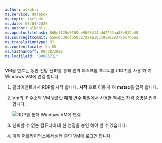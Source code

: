 ```yaml
---
author: alkohli
ms.service: databox
ms.topic: include
ms.date: 08/04/2020
ms.author: alkohli
ms.openlocfilehash: 8d6c3125d0109ae9005414add27f9aa08e932e49
ms.sourcegitcommit: 656c0c38cf550327a9ee10cc936029378bc7b5a2
ms.translationtype: MT
ms.contentlocale: ko-KR
ms.lasthandoff: 08/28/2020
ms.locfileid: "89085711"
---
```

VM을 만드는 동안 전달 된 IP를 통해 원격 데스크톱 프로토콜 (RDP)를 사용 하 여 Windows VM에 연결 합니다.

1. 클라이언트에서 RDP를 시작 합니다. **시작** 으로 이동 하 여 **mstsc**를 입력 합니다.
1. Vm의 IP 주소와 VM 템플릿 매개 변수 파일에서 사용한 액세스 자격 증명을 입력 합니다.

    ![RDP를 통해 Windows VM에 연결](media/azure-stack-edge-gateway-connect-vm-windows/connect-vm-rdp-1.png)
1. 신뢰할 수 없는 컴퓨터에 대 한 연결을 승인 해야 할 수 있습니다. 
1. 이제 어플라이언스에서 실행 중인 VM에 로그인 합니다. 